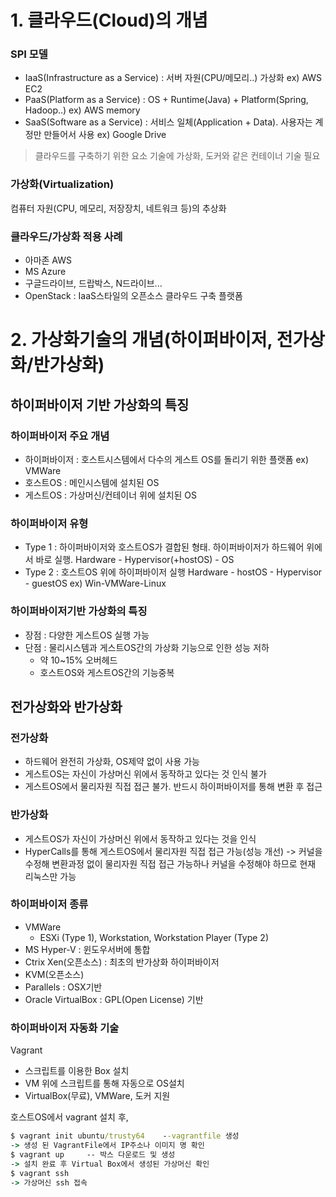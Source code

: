 # 1. 클라우드(Cloud)의 개념
### SPI 모델
 - IaaS(Infrastructure as a Service) : 서버 자원(CPU/메모리..) 가상화 ex) AWS EC2
 - PaaS(Platform as a Service) : OS + Runtime(Java) + Platform(Spring, Hadoop..) ex) AWS memory
 - SaaS(Software as a Service) : 서비스 일체(Application + Data). 사용자는 계정만 만들어서 사용 ex) Google Drive

> 클라우드를 구축하기 위한 요소 기술에 가상화, 도커와 같은 컨테이너 기술 필요

### 가상화(Virtualization)
 컴퓨터 자원(CPU, 메모리, 저장장치, 네트워크 등)의 추상화

### 클라우드/가상화 적용 사례
  - 아마존 AWS
  - MS Azure
  - 구글드라이브, 드랍박스, N드라이브...
  - OpenStack : IaaS스타일의 오픈소스 클라우드 구축 플랫폼

# 2. 가상화기술의 개념(하이퍼바이저, 전가상화/반가상화)

## 하이퍼바이저 기반 가상화의 특징
### 하이퍼바이저 주요 개념
 - 하이퍼바이저 : 호스트시스템에서 다수의 게스트 OS를 돌리기 위한 플랫폼 ex) VMWare
 - 호스트OS : 메인시스템에 설치된 OS
 - 게스트OS : 가상머신/컨테이너 위에 설치된 OS

### 하이퍼바이저 유형
  - Type 1 : 하이퍼바이저와 호스트OS가 결합된 형태.
             하이퍼바이저가 하드웨어 위에서 바로 실행.
             Hardware - Hypervisor(+hostOS) - OS
  - Type 2 : 호스트OS 위에 하이퍼바이저 실행
             Hardware - hostOS - Hypervisor - guestOS
             ex) Win-VMWare-Linux

### 하이퍼바이저기반 가상화의 특징
  - 장점 : 다양한 게스트OS 실행 가능
  - 단점 : 물리시스템과 게스트OS간의 가상화 기능으로 인한 성능 저하
    - 약 10~15% 오버헤드
    - 호스트OS와 게스트OS간의 기능중복

## 전가상화와 반가상화
### 전가상화
  - 하드웨어 완전히 가상화, OS제약 없이 사용 가능
  - 게스트OS는 자신이 가상머신 위에서 동작하고 있다는 것 인식 불가
  - 게스트OS에서 물리자원 직접 접근 불가. 반드시 하이퍼바이저를 통해 변환 후 접근

### 반가상화
  - 게스트OS가 자신이 가상머신 위에서 동작하고 있다는 것을 인식
  - HyperCalls를 통해 게스트OS에서 물리자원 직접 접근 가능(성능 개선)
    -> 커널을 수정해 변환과정 없이 물리자원 직접 접근 가능하나 커널을 수정해야 하므로 현재 리눅스만 가능

### 하이퍼바이저 종류
  - VMWare
    - ESXi (Type 1), Workstation, Workstation Player (Type 2)
  - MS Hyper-V : 윈도우서버에 통합
  - Ctrix Xen(오픈소스) : 최초의 반가상화 하이퍼바이저
  - KVM(오픈소스)
  - Parallels : OSX기반
  - Oracle VirtualBox : GPL(Open License) 기반

### 하이퍼바이저 자동화 기술
Vagrant
- 스크립트를 이용한 Box 설치
- VM 위에 스크립트를 통해 자동으로 OS설치
- VirtualBox(무료), VMWare, 도커 지원

호스트OS에서 vagrant 설치 후,
```cmd
$ vagrant init ubuntu/trusty64    --vagrantfile 생성
-> 생성 된 VagrantFile에서 IP주소나 이미지 명 확인
$ vagrant up     -- 박스 다운로드 및 생성
-> 설치 완료 후 Virtual Box에서 생성된 가상머신 확인
$ vagrant ssh
-> 가상머신 ssh 접속
```
